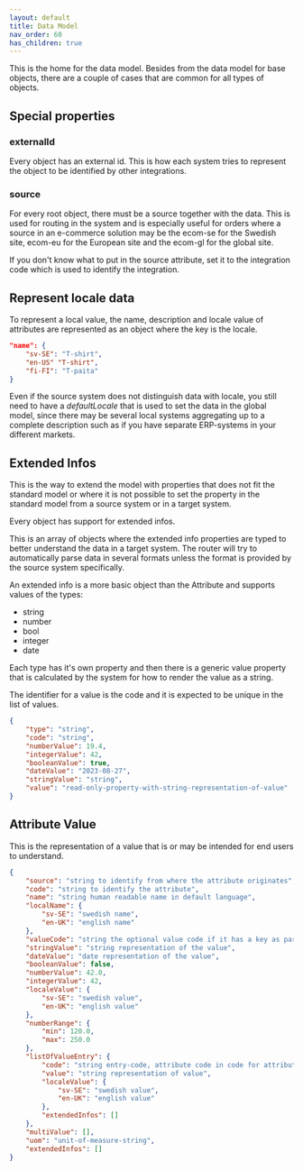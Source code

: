 ```yaml
---
layout: default
title: Data Model
nav_order: 60
has_children: true
---
```


This is the home for the data model. Besides from the data model for base objects, there are a couple of cases that are common for all types of objects.

## Special properties

### externalId
Every object has an external id. This is how each system tries to represent the object to be identified by other integrations. 

### source
For every root object, there must be a source together with the data. This is used for routing in the system and is especially useful for orders where a source in an e-commerce solution may be the ecom-se for the Swedish site, ecom-eu for the European site and the ecom-gl for the global site. 

If you don't know what to put in the source attribute, set it to the integration code which is used to identify the integration.

## Represent locale data
To represent a local value, the name, description and locale value of attributes are represented as an object where the key is the locale.

```json
"name": {
    "sv-SE": "T-shirt",
    "en-US" "T-shirt",
    "fi-FI": "T-paita"
}
```

Even if the source system does not distinguish data with locale, you still need to have a _defaultLocale_ that is used to set the data in the global model, since there may be several local systems aggregating up to a complete description such as if you have separate ERP-systems in your different markets.

## Extended Infos
This is the way to extend the model with properties that does not fit the standard model or where it is not possible to set the property in the standard model from a source system or in a target system. 

Every object has support for extended infos.

This is an array of objects where the extended info properties are typed to better understand the data in a target system. The router will try to automatically parse data in several formats unless the format is provided by the source system specifically. 

An extended info is a more basic object than the Attribute and supports values of the types:

* string
* number
* bool
* integer
* date

Each type has it's own property and then there is a generic value property that is calculated by the system for how to render the value as a string.

The identifier for a value is the code and it is expected to be unique in the list of values.

```json
{
    "type": "string",
    "code": "string",
    "numberValue": 19.4,
    "integerValue": 42,
    "booleanValue": true,
    "dateValue": "2023-08-27",
    "stringValue": "string",
    "value": "read-only-property-with-string-representation-of-value"
}
```

## Attribute Value
This is the representation of a value that is or may be intended for end users to understand. 

```json
{
    "source": "string to identify from where the attribute originates",
    "code": "string to identify the attribute",
    "name": "string human readable name in default language",
    "localName": {
        "sv-SE": "swedish name",
        "en-UK": "english name"
    },
    "valueCode": "string the optional value code if it has a key as part of a list of values etc",
    "stringValue": "string representation of the value",
    "dateValue": "date representation of the value",
    "booleanValue": false,
    "numberValue": 42.0,
    "integerValue": 42,
    "localeValue": {
        "sv-SE": "swedish value",
        "en-UK": "english value"
    },
    "numberRange": {
        "min": 120.0,
        "max": 250.0
    },
    "listOfValueEntry": {
        "code": "string entry-code, attribute code in code for attribute object",
        "value": "string representation of value",
        "localeValue": {
            "sv-SE": "swedish value",
            "en-UK": "english value"
        },
        "extendedInfos": []
    },
    "multiValue": [],
    "uom": "unit-of-measure-string",
    "extendedInfos": []
}
```

